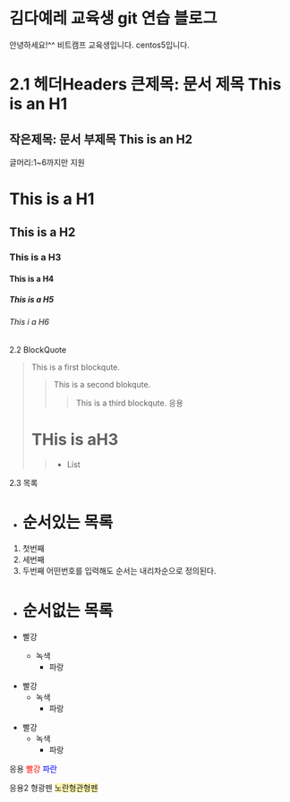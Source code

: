 # 김다예레 교육생 git 연습 블로그

안녕하세요!^^
비트캠프 교육생입니다.
centos5입니다. 

2.1 헤더Headers 
큰제목: 문서 제목
This is an H1
=============

작은제목: 문서 부제목
This is an H2
-------------
글머리:1~6까지만 지원
# This is a H1
## This is a H2
### This is a H3
#### This is a H4
##### This is a H5
###### This i a H6

2.2 BlockQuote
> This is a first blockqute.
>> This is a second blokqute.
>>> This is a third blockqute.
응용
> # THis is aH3 
>> * List

2.3 목록
* # 순서있는 목록
1. 첫번째
2. 세번째
3. 두번째 
어떤번호를 입력해도 순서는 내리차순으로 정의된다.
* # 순서없는 목록

* 빨강 
  * 녹색
    * 파랑 

+ 빨강
  + 녹색
    + 파랑

- 빨강 
  - 녹색
    - 파랑 

응용
<span style="color: red">빨강</span>
<span style="color: #0000FF">파란</span>

응용2 형광펜
<span style="background-color: #fff5b1">노란형관형펜</span>
